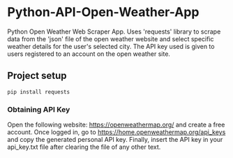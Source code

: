 # Python-API-Open-Weather-App
Python Open Weather Web Scraper App. Uses 'requests' library to scrape data from the 'json' file of the open weather website and select specific weather details for the user's selected city. The API key used is given to users registered to an account on the open weather site.

## Project setup
```
pip install requests 
```
### Obtaining API Key
Open the following website: https://openweathermap.org/ and create a free account. Once logged in, go to https://home.openweathermap.org/api_keys and copy the generated personal API key. Finally, insert the API key in your api_key.txt file after clearing the file of any other text.
